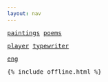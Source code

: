 ```yaml
---
layout: nav
---
```



<a href='/clocks/' id="current-time"></a>
<a href='/calendar/' id="current-date"></a>


[paintings](/paintings/)
[poems](/poems/)

[player](/player/)
[typewriter](/typewriter/)

[eng](/eng/)


<script src="/assets/js/moment.min.js"></script>
<script src="/assets/js/datetime.js"></script>

<script>
  show_date_and_time();
</script>

<style>
  p{
    font-family: "Atkinson Hyperlegible Mono", "Inconsolata", monospace;  
  }
</style>


{% include offline.html  %}


